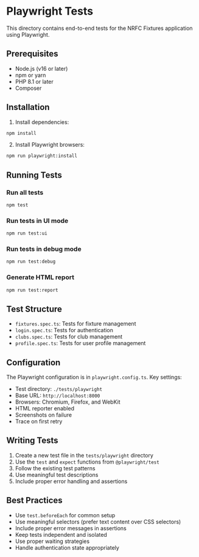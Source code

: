 # Playwright Tests

This directory contains end-to-end tests for the NRFC Fixtures application using Playwright.

## Prerequisites

- Node.js (v16 or later)
- npm or yarn
- PHP 8.1 or later
- Composer

## Installation

1. Install dependencies:
```bash
npm install
```

2. Install Playwright browsers:
```bash
npm run playwright:install
```

## Running Tests

### Run all tests
```bash
npm test
```

### Run tests in UI mode
```bash
npm run test:ui
```

### Run tests in debug mode
```bash
npm run test:debug
```

### Generate HTML report
```bash
npm run test:report
```

## Test Structure

- `fixtures.spec.ts`: Tests for fixture management
- `login.spec.ts`: Tests for authentication
- `clubs.spec.ts`: Tests for club management
- `profile.spec.ts`: Tests for user profile management

## Configuration

The Playwright configuration is in `playwright.config.ts`. Key settings:

- Test directory: `./tests/playwright`
- Base URL: `http://localhost:8000`
- Browsers: Chromium, Firefox, and WebKit
- HTML reporter enabled
- Screenshots on failure
- Trace on first retry

## Writing Tests

1. Create a new test file in the `tests/playwright` directory
2. Use the `test` and `expect` functions from `@playwright/test`
3. Follow the existing test patterns
4. Use meaningful test descriptions
5. Include proper error handling and assertions

## Best Practices

- Use `test.beforeEach` for common setup
- Use meaningful selectors (prefer text content over CSS selectors)
- Include proper error messages in assertions
- Keep tests independent and isolated
- Use proper waiting strategies
- Handle authentication state appropriately 